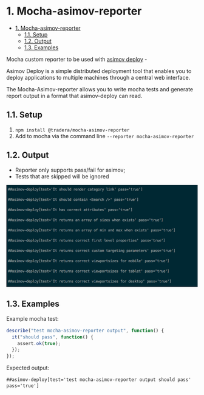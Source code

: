 # 1. Mocha-asimov-reporter

<!-- TOC -->

- [1. Mocha-asimov-reporter](#1-mocha-asimov-reporter)
    - [1.1. Setup](#11-setup)
    - [1.2. Output](#12-output)
    - [1.3. Examples](#13-examples)

<!-- /TOC -->

Mocha custom reporter to be used with [asimov deploy](https://github.com/asimov-deploy/asimov-deploy) -

Asimov Deploy is a simple distributed deployment tool that enables you to deploy applications to multiple machines through a central web interface.

The Mocha-Asimov-reporter allows you to write mocha tests and generate report output in a format that asimov-deploy can read.

## 1.1. Setup

1.  `npm install @tradera/mocha-asimov-reporter`
2.  Add to mocha via the command line `--reporter mocha-asimov-reporter`

## 1.2. Output

* Reporter only supports pass/fail for asimov;
* Tests that are skipped will be ignored

![](reporter-screenshot.png)

## 1.3. Examples

Example mocha test:

```javascript
describe("test mocha-asimov-reporter output", function() {
  it("should pass", function() {
    assert.ok(true);
  });
});
```

Expected output:

```
##asimov-deploy[test='test mocha-asimov-reporter output should pass' pass='true']
```
